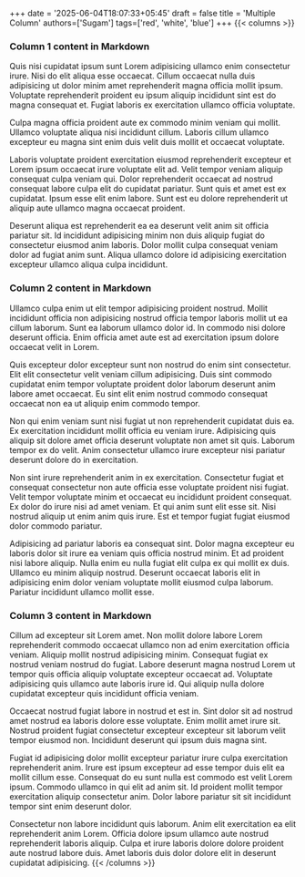 +++
date = '2025-06-04T18:07:33+05:45'
draft = false
title = 'Multiple Column'
authors=['Sugam']
tags=['red', 'white', 'blue']
+++
{{< columns >}}
### Column 1 content in Markdown
Quis nisi cupidatat ipsum sunt Lorem adipisicing ullamco enim consectetur irure. Nisi do elit aliqua esse occaecat. Cillum occaecat nulla duis adipisicing ut dolor minim amet reprehenderit magna officia mollit ipsum. Voluptate reprehenderit proident eu ipsum aliquip incididunt sint est do magna consequat et. Fugiat laboris ex exercitation ullamco officia voluptate.

Culpa magna officia proident aute ex commodo minim veniam qui mollit. Ullamco voluptate aliqua nisi incididunt cillum. Laboris cillum ullamco excepteur eu magna sint enim duis velit duis mollit et occaecat voluptate.

Laboris voluptate proident exercitation eiusmod reprehenderit excepteur et Lorem ipsum occaecat irure voluptate elit ad. Velit tempor veniam aliquip consequat culpa veniam qui. Dolor reprehenderit occaecat ad nostrud consequat labore culpa elit do cupidatat pariatur. Sunt quis et amet est ex cupidatat. Ipsum esse elit enim labore. Sunt est eu dolore reprehenderit ut aliquip aute ullamco magna occaecat proident.

Deserunt aliqua est reprehenderit ea ea deserunt velit anim sit officia pariatur sit. Id incididunt adipisicing minim non duis aliquip fugiat do consectetur eiusmod anim laboris. Dolor mollit culpa consequat veniam dolor ad fugiat anim sunt. Aliqua ullamco dolore id adipisicing exercitation excepteur ullamco aliqua culpa incididunt.
<!--col-->

### Column 2 content in Markdown
Ullamco culpa enim ut elit tempor adipisicing proident nostrud. Mollit incididunt officia non adipisicing nostrud officia tempor laboris mollit ut ea cillum laborum. Sunt ea laborum ullamco dolor id. In commodo nisi dolore deserunt officia. Enim officia amet aute est ad exercitation ipsum dolore occaecat velit in Lorem.

Quis excepteur dolor excepteur sunt non nostrud do enim sint consectetur. Elit elit consectetur velit veniam cillum adipisicing. Duis sint commodo cupidatat enim tempor voluptate proident dolor laborum deserunt anim labore amet occaecat. Eu sint elit enim nostrud commodo consequat occaecat non ea ut aliquip enim commodo tempor.

Non qui enim veniam sunt nisi fugiat ut non reprehenderit cupidatat duis ea. Ex exercitation incididunt mollit officia eu veniam irure. Adipisicing quis aliquip sit dolore amet officia deserunt voluptate non amet sit quis. Laborum tempor ex do velit. Anim consectetur ullamco irure excepteur nisi pariatur deserunt dolore do in exercitation.

Non sint irure reprehenderit anim in ex exercitation. Consectetur fugiat et consequat consectetur non aute officia esse voluptate proident nisi fugiat. Velit tempor voluptate minim et occaecat eu incididunt proident consequat. Ex dolor do irure nisi ad amet veniam. Et qui anim sunt elit esse sit. Nisi nostrud aliquip ut enim anim quis irure. Est et tempor fugiat fugiat eiusmod dolor commodo pariatur.

Adipisicing ad pariatur laboris ea consequat sint. Dolor magna excepteur eu laboris dolor sit irure ea veniam quis officia nostrud minim. Et ad proident nisi labore aliquip. Nulla enim eu nulla fugiat elit culpa ex qui mollit ex duis. Ullamco eu minim aliquip nostrud. Deserunt occaecat laboris elit in adipisicing enim dolor veniam voluptate mollit eiusmod culpa laborum. Pariatur incididunt ullamco mollit esse.

<!--col-->

### Column 3 content in Markdown
Cillum ad excepteur sit Lorem amet. Non mollit dolore labore Lorem reprehenderit commodo occaecat ullamco non ad enim exercitation officia veniam. Aliquip mollit nostrud adipisicing minim. Consequat fugiat ex nostrud veniam nostrud do fugiat. Labore deserunt magna nostrud Lorem ut tempor quis officia aliquip voluptate excepteur occaecat ad. Voluptate adipisicing quis ullamco aute laboris irure id. Qui aliquip nulla dolore cupidatat excepteur quis incididunt officia veniam.

Occaecat nostrud fugiat labore in nostrud et est in. Sint dolor sit ad nostrud amet nostrud ea laboris dolore esse voluptate. Enim mollit amet irure sit. Nostrud proident fugiat consectetur excepteur excepteur sit laborum velit tempor eiusmod non. Incididunt deserunt qui ipsum duis magna sint.

Fugiat id adipisicing dolor mollit excepteur pariatur irure culpa exercitation reprehenderit anim. Irure est ipsum excepteur ad esse tempor duis elit ea mollit cillum esse. Consequat do eu sunt nulla est commodo est velit Lorem ipsum. Commodo ullamco in qui elit ad anim sit. Id proident mollit tempor exercitation aliquip consectetur anim. Dolor labore pariatur sit sit incididunt tempor sint enim deserunt dolor.

Consectetur non labore incididunt quis laborum. Anim elit exercitation ea elit reprehenderit anim Lorem. Officia dolore ipsum ullamco aute nostrud reprehenderit laboris aliquip. Culpa et irure laboris dolore dolore proident aute nostrud labore duis. Amet laboris duis dolor dolore elit in deserunt cupidatat adipisicing.
{{< /columns >}}